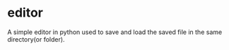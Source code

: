 # editor
A simple editor in python used to save and load the saved file in the same directory(or folder). 
